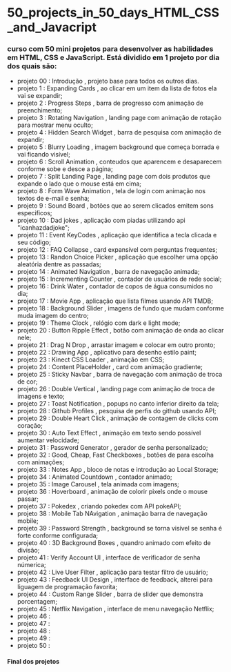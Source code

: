 # 50_projects_in_50_days_HTML_CSS_and_Javacript
### curso com 50 mini projetos para desenvolver as habilidades em HTML, CSS e JavaScript. Está dividido em 1 projeto por dia dos quais são:

- projeto 00 : Introdução , projeto base para todos os outros dias.
- projeto 1 : Expanding Cards , ao clicar em um item da lista de fotos ela vai se expandir;
- projeto 2 : Progress Steps , barra de progresso com animação de preenchimento;
- projeto 3 : Rotating Navigation , landing page com animação de rotação para mostrar menu oculto;
- projeto 4 : Hidden Search Widget , barra de pesquisa com animação de expandir;
- projeto 5 : Blurry Loading , imagem background que começa borrada e vai ficando visível;
- projeto 6 : Scroll Animation , conteudos que aparencem e desaparecem conforme sobe e desce a página;
- projeto 7 : Split Landing Page , landing page com dois produtos que expande o lado que o mouse está em cima;
- projeto 8 : Form Wave Animation , tela de login com animação nos textos de e-mail e senha;
- projeto 9 : Sound Board , botões que ao serem clicados emitem sons especificos;
- projeto 10 : Dad jokes , aplicação com piadas utilizando api "icanhazdadjoke";
- projeto 11 : Event KeyCodes , aplicação que identifica a tecla clicada e seu código;
- projeto 12 : FAQ  Collapse , card expansível com perguntas frequentes;
- projeto 13 : Randon Choice Picker , aplicação que escolher uma opção aleatória dentre as passadas;
- projeto 14 : Animated Navigation , barra de navegação animada;
- projeto 15 : Incrementing Counter ,  contador de usuários de rede social;
- projeto 16 : Drink Water , contador de copos de água consumidos no dia;
- projeto 17 : Movie App , aplicação que lista filmes usando API TMDB;
- projeto 18 : Background Slider , imagens de fundo que mudam conforme muda imagem do centro;
- projeto 19 : Theme Clock , relógio com dark e light mode;
- projeto 20 : Button Ripple Effect , botão com animação de onda ao clicar nele;
- projeto 21 : Drag N Drop , arrastar imagem e colocar em outro pronto;
- projeto 22 : Drawing App , aplicativo para desenho estilo paint;
- projeto 23 : Kinect CSS Loader , animação em CSS;
- projeto 24 : Content PlaceHolder ,  card com animação gradiente;
- projeto 25 : Sticky Navbar , barra de navegação com animação de troca de cor;
- projeto 26 : Double Vertical , landing page com animação de troca de imagens e texto;
- projeto 27 : Toast Notification , popups no canto inferior direito da tela;
- projeto 28 : Github Profiles , pesquisa de perfis do github usando API;
- projeto 29 : Double Heart Click , animação de contagem de clicks com coração;
- projeto 30 : Auto Text Effect , animação em texto sendo possível aumentar velocidade;
- projeto 31 : Password Generator , gerador de senha personalizado;
- projeto 32 : Good, Cheap, Fast Checkboxes , botôes de para escolha com animações;
- projeto 33 : Notes App , bloco de notas e introdução ao Local Storage;
- projeto 34 :  Animated Countdown , contador animado;
- projeto 35 : Image Carousel , tela animada com imagens;
- projeto 36 : Hoverboard , animação de colorir pixels onde o mouse passar;
- projeto 37 : Pokedex , criando pokedex com API pokeAPI;
- projeto 38 : Mobile Tab NAvigation , animação barra de navegação mobile;
- projeto 39 : Password Strength , background se torna visível se senha é forte conforme configurada;
- projeto 40 : 3D Background Boxes , quandro animado com efeito de divisão;
- projeto 41 : Verify Account UI , interface de verificador de senha númerica; 
- projeto 42 : Live User Filter , aplicação para testar filtro de usuário;
- projeto 43 : Feedback UI Design , interface de feedback, alterei para liguagem de programação favorita;
- projeto 44 : Custom Range Slider , barra de slider que demonstra porcentagem;
- projeto 45 : Netflix Navigation , interface de menu navegação Netflix;
- projeto 46 :
- projeto 47 :
- projeto 48 :
- projeto 49 :
- projeto 50 :

#### Final dos projetos
